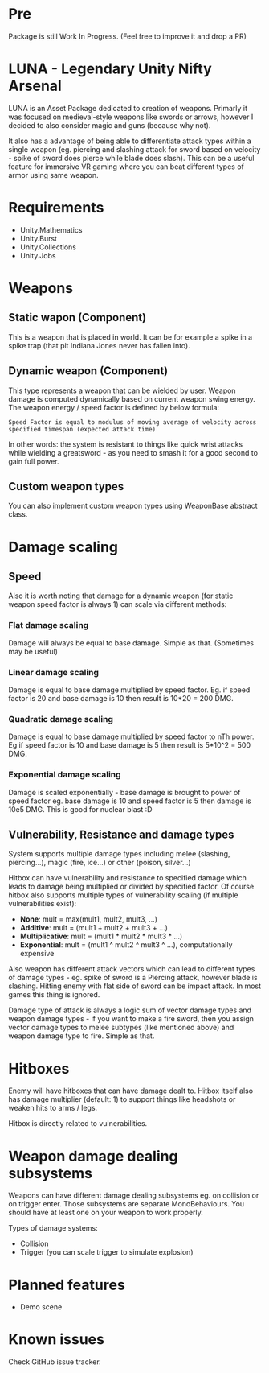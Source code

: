 # Pre
Package is still Work In Progress. (Feel free to improve it and drop a PR)

# LUNA - Legendary Unity Nifty Arsenal
LUNA is an Asset Package dedicated to creation of weapons. Primarly it was focused on medieval-style weapons like swords or arrows, however I decided to also consider magic and guns (because why not).

It also has a advantage of being able to differentiate attack types within a single weapon (eg. piercing and slashing attack for sword based on velocity - spike of sword does pierce while blade does slash). This can be a useful feature for immersive VR gaming where you can beat different types of armor using same weapon.

# Requirements
* Unity.Mathematics
* Unity.Burst
* Unity.Collections
* Unity.Jobs

# Weapons
## Static wapon (Component)
This is a weapon that is placed in world. It can be for example a spike in a spike trap (that pit Indiana Jones never has fallen into).
## Dynamic weapon (Component)
This type represents a weapon that can be wielded by user. Weapon damage is computed dynamically based on current weapon swing energy. The weapon energy / speed factor is defined by below formula:

```
Speed Factor is equal to modulus of moving average of velocity across specified timespan (expected attack time)
```

In other words: the system is resistant to things like quick wrist attacks while wielding a greatsword - as you need to smash it for a good second to gain full power.

## Custom weapon types
You can also implement custom weapon types using WeaponBase abstract class.

# Damage scaling
## Speed
Also it is worth noting that damage for a dynamic weapon (for static weapon speed factor is always 1) can scale via different methods:

### Flat damage scaling
Damage will always be equal to base damage. Simple as that. (Sometimes may be useful)

### Linear damage scaling
Damage is equal to base damage multiplied by speed factor. Eg. if speed factor is 20 and base damage is 10 then result is 10*20 = 200 DMG.

### Quadratic damage scaling
Damage is equal to base damage multiplied by speed factor to nTh power. Eg if speed factor is 10 and base damage is 5 then result is 5*10^2 = 500 DMG.

### Exponential damage scaling
Damage is scaled exponentially - base damage is brought to power of speed factor eg. base damage is 10 and speed factor is 5 then damage is 10e5 DMG. This is good for nuclear blast :D

## Vulnerability, Resistance and damage types
System supports multiple damage types including melee (slashing, piercing...), magic (fire, ice...) or other (poison, silver...)

Hitbox can have vulnerability and resistance to specified damage which leads to damage being multiplied or divided by specified factor. Of course hitbox also supports multiple types of vulnerability scaling (if multiple vulnerabilities exist):

* **None**: mult = max(mult1, mult2, mult3, ...)
* **Additive**: mult = (mult1 + mult2 + mult3 + ...)
* **Multiplicative**: mult = (mult1 * mult2 * mult3 * ...)
* **Exponential**: mult = (mult1 ^ mult2 ^ mult3 ^ ...), computationally expensive

Also weapon has different attack vectors which can lead to different types of damage types - eg. spike of sword is a Piercing attack, however blade is slashing. Hitting enemy with flat side of sword can be impact attack. In most games this thing is ignored.

Damage type of attack is always a logic sum of vector damage types and weapon damage types - if you want to make a fire sword, then you assign vector damage types to melee subtypes (like mentioned above) and weapon damage type to fire. Simple as that.

# Hitboxes
Enemy will have hitboxes that can have damage dealt to. Hitbox itself also has damage multiplier (default: 1) to support things like headshots or weaken hits to arms / legs.

Hitbox is directly related to vulnerabilities.

# Weapon damage dealing subsystems
Weapons can have different damage dealing subsystems eg. on collision or on trigger enter. Those subsystems are separate MonoBehaviours. You should have at least one on your weapon to work properly.

Types of damage systems:
* Collision
* Trigger (you can scale trigger to simulate explosion)

# Planned features
* Demo scene

# Known issues
Check GitHub issue tracker.
